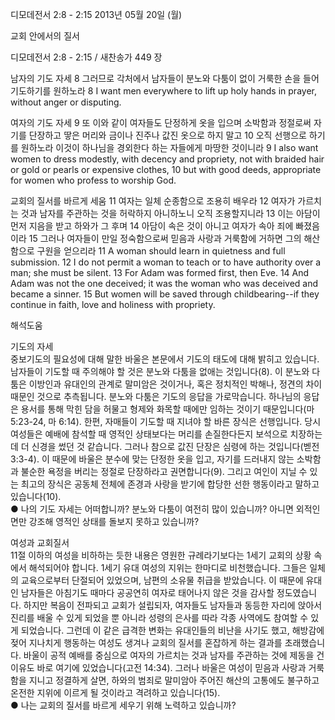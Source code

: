 디모데전서 2:8 - 2:15 
2013년 05월 20일 (월)

교회 안에서의 질서



디모데전서 2:8 - 2:15 / 새찬송가 449 장


남자의 기도 자세
8 그러므로 각처에서 남자들이 분노와 다툼이 없이 거룩한 손을 들어 기도하기를 원하노라
8 I want men everywhere to lift up holy hands in prayer, without anger or disputing.   

여자의 기도 자세
9 또 이와 같이 여자들도 단정하게 옷을 입으며 소박함과 정절로써 자기를 단장하고 땋은 머리와 금이나 진주나 값진 옷으로 하지 말고 10 오직 선행으로 하기를 원하노라 이것이 하나님을 경외한다 하는 자들에게 마땅한 것이니라
9 I also want women to dress modestly, with decency and propriety, not with braided hair or gold or pearls or expensive clothes, 10 but with good deeds, appropriate for women who profess to worship God.   

교회의 질서를 바르게 세움
11 여자는 일체 순종함으로 조용히 배우라 12 여자가 가르치는 것과 남자를 주관하는 것을 허락하지 아니하노니 오직 조용할지니라 13 이는 아담이 먼저 지음을 받고 하와가 그 후며 14 아담이 속은 것이 아니고 여자가 속아 죄에 빠졌음이라 15 그러나 여자들이 만일 정숙함으로써 믿음과 사랑과 거룩함에 거하면 그의 해산함으로 구원을 얻으리라
11 A woman should learn in quietness and full submission. 12 I do not permit a woman to teach or to have authority over a man; she must be silent. 13 For Adam was formed first, then Eve. 14 And Adam was not the one deceived; it was the woman who was deceived and became a sinner. 15 But women will be saved through childbearing--if they continue in faith, love and holiness with propriety.

해석도움





기도의 자세  
중보기도의 필요성에 대해 말한 바울은 본문에서 기도의 태도에 대해 밝히고 있습니다. 남자들이 기도할 때 주의해야 할 것은 분노와 다툼을 없애는 것입니다(8). 이 분노와 다툼은 이방인과 유대인의 관계로 말미암은 것이거나, 혹은 정치적인 박해나, 정견의 차이 때문인 것으로 추측됩니다. 분노와 다툼은 기도의 응답을 가로막습니다. 하나님의 응답은 용서를 통해 막힌 담을 허물고 형제와 화목할 때에만 임하는 것이기 때문입니다(마 5:23-24, 마 6:14). 한편, 자매들이 기도할 때 지녀야 할 바른 장식은 선행입니다. 당시 여성들은 예배에 참석할 때 영적인 상태보다는 머리를 손질한다든지 보석으로 치장하는 데 더 신경을 썼던 것 같습니다. 그러나 참으로 값진 단장은 심령에 하는 것입니다(벧전 3:3-4). 이 때문에 바울은 분수에 맞는 단정한 옷을 입고, 자기를 드러내지 않는 소박함과 불순한 욕정을 버리는 정절로 단장하라고 권면합니다(9). 그리고 여인이 지닐 수 있는 최고의 장식은 공동체 전체에 존경과 사랑을 받기에 합당한 선한 행동이라고 말하고 있습니다(10).    
● 나의 기도 자세는 어떠합니까? 분노와 다툼이 여전히 많이 있습니까? 아니면 외적인 면만 강조해 영적인 상태를 돌보지 못하고 있습니까? 

여성과 교회질서  
11절 이하의 여성을 비하하는 듯한 내용은 영원한 규례라기보다는 1세기 교회의 상황 속에서 해석되어야 합니다. 1세기 유대 여성의 지위는 한마디로 비천했습니다. 그들은 일체의 교육으로부터 단절되어 있었으며, 남편의 소유물 취급을 받았습니다. 이 때문에 유대인 남자들은 아침기도 때마다 공공연히 여자로 태어나지 않은 것을 감사할 정도였습니다. 하지만 복음이 전파되고 교회가 설립되자, 여자들도 남자들과 동등한 자리에 앉아서 진리를 배울 수 있게 되었을 뿐 아니라 성령의 은사를 따라 각종 사역에도 참여할 수 있게 되었습니다. 그런데 이 같은 급격한 변화는 유대인들의 비난을 사기도 했고, 해방감에 젖어 지나치게 행동하는 여성도 생겨나 교회의 질서를 혼잡하게 하는 결과를 초래했습니다. 바울이 공적 예배를 중심으로 여자의 가르치는 것과 남자를 주관하는 것에 제동을 건 이유도 바로 여기에 있었습니다(고전 14:34). 그러나 바울은 여성이 믿음과 사랑과 거룩함을 지니고 정결하게 살면, 하와의 범죄로 말미암아 주어진 해산의 고통에도 불구하고 온전한 지위에 이르게 될 것이라고 격려하고 있습니다(15).  
● 나는 교회의 질서를 바르게 세우기 위해 노력하고 있습니까?
